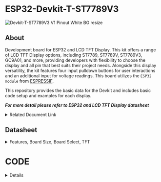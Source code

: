 # ESP32-Devkit-T-ST7789V3

![Devkit-T-ST7789V3 V1 Pinout White BG resize](https://github.com/user-attachments/assets/e2c77a3a-1b03-4acb-9fcd-7598d502f37b)


## About
Development board for ESP32 and LCD TFT Display. This kit offers a range of LCD TFT Display options, including ST7789, ST7789V, ST7789V3, GC9A01, and more, providing developers with flexibility to choose the display and all pin that best suits their project needs. Alongside this display versatility, the kit features four input pulldown buttons for user interactions and an additional input for voltage readings. This board utilizes the `ESP32 module` from [ESPRESSIF](https://www.espressif.com).

This repository provides the basic data for the Devkit and includes basic code setup and examples for each display.

***For more detail please refer to ESP32 and LCD TFT Display datasheet***
<details> 
<summary>Related Document Link</summary>

+ [ESP32 WROOM 32 Datasheet](https://www.espressif.com/sites/default/files/documentation/esp32-wroom-32_datasheet_en.pdf) PDF
+ [ESP32-DevkitC V4](https://docs.espressif.com/projects/esp-idf/en/latest/esp32/hw-reference/esp32/get-started-devkitc.html)
+ [ESP32-Series Datasheet](https://www.espressif.com/sites/default/files/documentation/esp32_datasheet_en.pdf) PDF
+ [Espressif product](https://products.espressif.com/#/product-selector?names=)

</details>



## Datasheet
<details>
  <summary> Features, Board Size, Board Select, TFT</summary>

   ### Description

Features: 
  +	ESP32-WROOM-32D or ESP32-WROOM-32U Module
  +	USB Protection Diode
  + USB Type-C
  + Max +6V Input 
  +	40 Pin
  +	LC TFT ST7789V3
  +	UART CH340K
  +	3.3V Logic Level
  +	Built In LED (GPIO2)
  
  Board Size:
  +	Width: 46.04 mm x Length: 51.26 mm (With Antenna: 57.51 mm)
  
  Compatible Board Select (for platform.io): 
  +	uPesy ESP32 Wroom DevKit
  +	Denky32 (WROOM32)
  
  LCD TFT Display Resolution:
  +	172x320 px

  ### BOARD DIMENSION

  ![Screenshot 2024-01-31 190518](https://github.com/TanderStudio/ESP32-Devkit-TFT/assets/157987904/d486ddf6-295e-46d6-9c67-f18a85f52e3e)
  

#### TFT 

Each display have the same pin
| LCD TFT DISPLAY | GPIO |
| ----------- | -- |
| `MOSI`      | 23 |
| `SCK`       | 28 |
| `CS`        | 16 |
| `DC`        | 5  |
| `RST`       | 17 |
| `BackLight` | 4  |


</details>

# CODE
<details>
  <summary> Details </summary>

To start, this Devkit board utilizes the same ESP32 as other Devkits. Specifically, it employs either the `ESP32-WROOM-32D` or `ESP32-WROOM-32U` module drom `ESPRESSIF`, which can be identified on the module itself. Additionally, this board is compatible with other libraries, as long as they do not interfere with pins already in use on the Devkit.

If you are using `platform.io`, select the `uPesy ESP32 Wroom DevKit` or `Denky32 (WROOM32)` as the target `board`.
  <details>
## Devkit
  ### Built in LED
  
  <details>
  This code snippet is for controlling the LED on the Devkit, which is connected to `GPIO 2`. You can use this LED in the same way as any standard LED.

#### Simple LED PWM
  ```
#include <Arduino.h>

//define the pin for the LED
#define BuiltInLED 2


int brightness = 0; // how bright the LED is
int fadeAmount = 5; // how many points to fade the LED by

void setup() {

    Serial.begin(9600);

    pinMode(BuiltInLED, OUTPUT); // Set the LED pin as an output

    Serial.println("Hello World");
}

void loop() {

    brightness = brightness + fadeAmount; // Change the brightness
        if (brightness <= 0 || brightness >= 255) {
            fadeAmount = -fadeAmount; // Reverse the fade direction
        }
    
    analogWrite(BuiltInLED, brightness); // Set the brightness
    delay(20); // Delay for smoother fading (adjust as needed)

}
```

#### Advanced LED PWM
You can also use this type of [Advanced PWM]([https://randomnerdtutorials.com/esp32-pwm-arduino-ide/](https://randomnerdtutorials.com/esp32-pwm-arduino-ide/)) to control the LED
```
// the number of the LED pin
const int ledPin = 2;  // 2 corresponds to GPIO2

// setting PWM properties
const int freq = 5000;
const int ledChannel = 0;
const int resolution = 8;
 
void setup(){
  // configure LED PWM functionalitites
  ledcSetup(ledChannel, freq, resolution);
  
  // attach the channel to the GPIO to be controlled
  ledcAttachPin(ledPin, ledChannel);
}
 
void loop(){
  // increase the LED brightness
  for(int dutyCycle = 0; dutyCycle <= 255; dutyCycle++){   
    // changing the LED brightness with PWM
    ledcWrite(ledChannel, dutyCycle);
    delay(15);
  }

  // decrease the LED brightness
  for(int dutyCycle = 255; dutyCycle >= 0; dutyCycle--){
    // changing the LED brightness with PWM
    ledcWrite(ledChannel, dutyCycle);   
    delay(15);
  }
}
```
  <details>


## TFT
<details>
  
To begin, you can choose any display library compatible with the ESP32 Devkit and TFT display. I recommend using either [TFT_eSPI](https://github.com/Bodmer/TFT_eSPI?tab=readme-ov-file) by Bodmer or [LovyanGFX](https://github.com/lovyan03/LovyanGFX) by lovyan03.

The `pin` configuration for the display for this board remains the same across various displays.

to controll the `Backlight` i recommend to do it separately from the library

| LCD TFT DISPLAY | GPIO |
| ----------- | -- |
| `MOSI`      | 23 |
| `SCK`       | 28 |
| `CS`        | 16 |
| `DC`        | 5  |
| `RST`       | 17 |
| `BackLight` | 4  |

Using the TFT library you need to set up the pin first either in the user setup or on the main code



</details>
  
